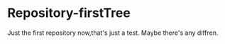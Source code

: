 # Repository-firstTree
Just the first repository
now,that's just a test.
Maybe there's any diffren.
